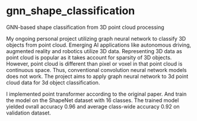 # gnn_shape_classification
GNN-based shape classification from 3D point cloud processing

My ongoing personal project utilizing graph neural network to classify 3D objects from point cloud. Emerging AI applications like autonomous driving, augmented reality and robotics utilize 3D data. Representing 3D data as point cloud is popular as it takes account for sparsity of 3D objects. However, point cloud is different than pixel or voxel in that point cloud is continuous space. Thus, conventional convolution neural network models does not work. The project aims to apply graph neural network to 3d point cloud data for 3d object classification. 

I implemented point transformer according to the original paper. And train the model on the ShapeNet dataset with 16 classes. The trained model yielded ovrall accuracy 0.96 and average class-wide accuracy 0.92 on validation dataset.
